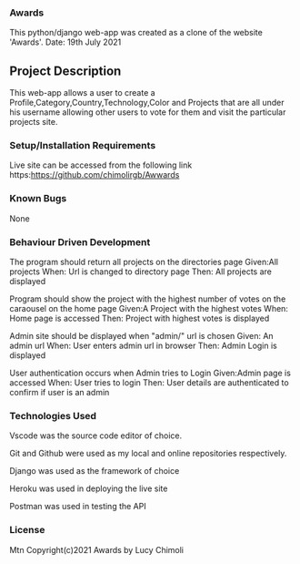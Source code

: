 ### Awards
This python/django web-app was created as a clone of the website 'Awards'. Date: 19th July 2021

## Project Description
This web-app allows a user to create a Profile,Category,Country,Technology,Color and Projects that are all under his username allowing other users to vote for them and visit the particular projects site.

### Setup/Installation Requirements
Live site can be accessed from the following link https:https://github.com/chimolirgb/Awwards

### Known Bugs
None

### Behaviour Driven Development
The program should return all projects on the directories page
Given:All projects
When: Url is changed to directory page
Then: All projects are displayed

Program should show the project with the highest number of votes on the caraousel on the home page
Given:A Project with the highest votes
When: Home page is accessed
Then: Project with highest votes is displayed

Admin site should be displayed when "admin/" url is chosen
Given: An admin url
When: User enters admin url in browser
Then: Admin Login is displayed

User authentication occurs when Admin tries to Login
Given:Admin page is accessed
When: User tries to login
Then: User details are authenticated to confirm if user is an admin

### Technologies Used

Vscode was the source code editor of choice.

Git and Github were used as my local and online repositories respectively.

Django was used as the framework of choice

Heroku was used in deploying the live site

Postman was used in testing the API

### License
Mtn Copyright(c)2021 Awards by Lucy Chimoli